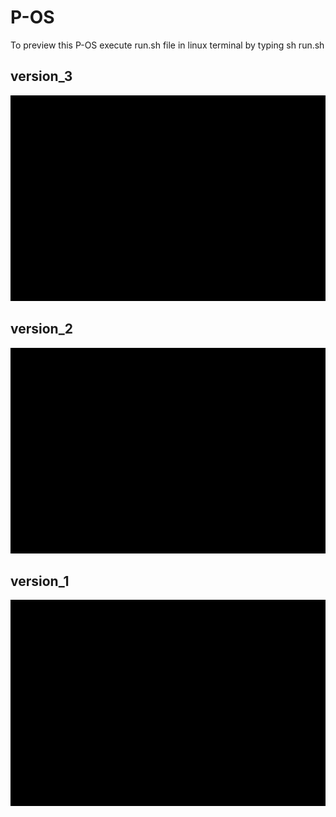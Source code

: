 # P-OS
To preview this P-OS execute run.sh file in linux terminal by typing sh run.sh

## version_3
![Alt Text](https://github.com/PadmaGnanapriya/P-OS/blob/master/version_3/version_3.gif)

## version_2
![Alt Text](https://github.com/PadmaGnanapriya/P-OS/blob/master/version_2/version_2.gif)

## version_1
![Alt Text](https://github.com/PadmaGnanapriya/P-OS/blob/master/version_1/version_1.gif)
